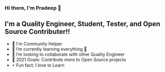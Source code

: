 ### Hi there, I'm Pradeep 👋

## I'm a Quality Engineer, Student, Tester, and Open Source Contributer!!

- 🔭 I'm Community Helper
- 🌱 I’m currently learning everything 🤣
- 👯 I’m looking to collaborate with other Quality Engineer
- 🥅 2021 Goals: Contribute more to Open Source projects
- ⚡ Fun fact: I love to Learn
